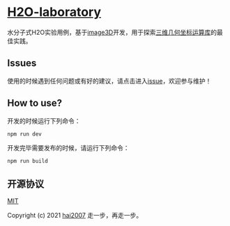 # [H2O-laboratory](https://clunch-contrib.github.io/H2O-laboratory/) 
水分子式H2O实验用例，基于[image3D](https://hai2007.gitee.io/image3d/)开发，用于探索[三维几何坐标运算库](https://github.com/clunch-contrib/Three-Geometry)的最佳实践。

## Issues
使用的时候遇到任何问题或有好的建议，请点击进入[issue](https://github.com/clunch-contrib/H2O-laboratory/issues)，欢迎参与维护！

## How to use?

开发的时候运行下列命令：

```
npm run dev
```

开发完毕需要发布的时候，请运行下列命令：

```
npm run build
```

开源协议
---------------------------------------
[MIT](https://github.com/clunch-contrib/H2O-laboratory/blob/master/LICENSE)

Copyright (c) 2021 [hai2007](https://hai2007.gitee.io/sweethome/) 走一步，再走一步。
